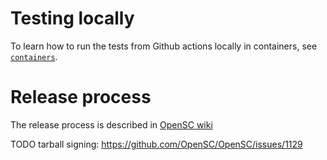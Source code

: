 # Testing locally

To learn how to run the tests from Github actions locally in containers, see
[`containers`](https://github.com/OpenSC/OpenSC/master/containers/).

# Release process

The release process is described in [OpenSC wiki](https://github.com/OpenSC/OpenSC/wiki/OpenSC-Release-Howto)

TODO tarball signing: https://github.com/OpenSC/OpenSC/issues/1129
